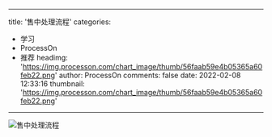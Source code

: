 
---
title: '售中处理流程'
categories: 
 - 学习
 - ProcessOn
 - 推荐
headimg: 'https://img.processon.com/chart_image/thumb/56faab59e4b05365a60feb22.png'
author: ProcessOn
comments: false
date: 2022-02-08 12:33:16
thumbnail: 'https://img.processon.com/chart_image/thumb/56faab59e4b05365a60feb22.png'
---

<div>   
<img class="thumb" alt="售中处理流程" src="https://img.processon.com/chart_image/thumb/56faab59e4b05365a60feb22.png" referrerpolicy="no-referrer">
<p></p>  
</div>
            